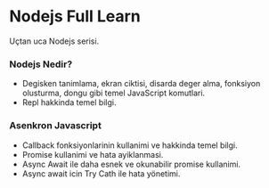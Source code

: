 # Nodejs Full Learn
Uçtan uca Nodejs serisi.

### Nodejs Nedir?
  - Degisken tanimlama, ekran ciktisi, disarda deger alma, fonksiyon olusturma, dongu gibi temel JavaScript komutlari.
  - Repl hakkinda temel bilgi.
### Asenkron Javascript
  - Callback fonksiyonlarinin kullanimi ve hakkinda temel bilgi.
  - Promise kullanimi ve hata ayiklanmasi.
  - Async Await ile daha esnek ve okunabilir promise kullanimi.
  - Async await icin Try Cath ile hata yönetimi.
